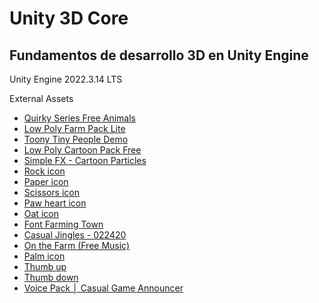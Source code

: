 # Unity 3D Core
## Fundamentos de desarrollo 3D en Unity Engine

Unity Engine 2022.3.14 LTS

External Assets

- [Quirky Series Free Animals](https://assetstore.unity.com/packages/3d/characters/toony-tiny-people-demo-113188)
- [Low Poly Farm Pack Lite](https://assetstore.unity.com/packages/3d/environments/industrial/low-poly-farm-pack-lite-188100)
- [Toony Tiny People Demo](https://assetstore.unity.com/packages/3d/characters/toony-tiny-people-demo-113188)
- [Low Poly Cartoon Pack Free](https://assetstore.unity.com/packages/3d/environments/landscapes/low-poly-cartoon-mini-pack-free-227405)
- [Simple FX - Cartoon Particles](https://assetstore.unity.com/packages/vfx/particles/simple-fx-cartoon-particles-67834)
- [Rock icon](https://game-icons.net/1x1/john-redman/rock.html)
- [Paper icon](https://game-icons.net/1x1/john-redman/paper.html)
- [Scissors icon](https://game-icons.net/1x1/john-redman/scissors.html)
- [Paw heart icon](https://game-icons.net/1x1/lorc/paw-heart.html)
- [Oat icon](https://game-icons.net/1x1/lorc/oat.html)
- [Font Farming Town](https://www.dafont.com/es/farming-town.font)
- [Casual Jingles - 022420](https://assetstore.unity.com/packages/audio/music/casual-jingles-022420-163758)
- [On the Farm (Free Music)](https://assetstore.unity.com/packages/audio/music/rock/on-the-farm-free-music-221746)
- [Palm icon](https://game-icons.net/1x1/lorc/palm.html#download)
- [Thumb up](https://game-icons.net/1x1/delapouite/thumb-up.html)
- [Thumb down](https://game-icons.net/1x1/delapouite/thumb-down.html)
- [Voice Pack │ Casual Game Announcer](https://assetstore.unity.com/packages/audio/sound-fx/voices/voice-pack-casual-game-announcer-206024)